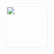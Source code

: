 <p align="center">
    <a href="https://netspresso.ai/"><img src="https://huggingface.co/spaces/nota-ai/theme/resolve/main/docs/logo/nota_favicon_800x800.png" width="96px" height="96px"></a>
</p>

<br/>